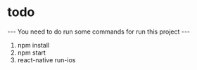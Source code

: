 # todo
--- You need to do run some commands for run this project ---
1. npm install
2. npm start
3. react-native run-ios
